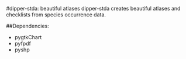 #dipper-stda: beautiful atlases
dipper-stda creates beautiful atlases and checklists from species occurrence data.

##Dependencies:
* pygtkChart
* pyfpdf
* pyshp
